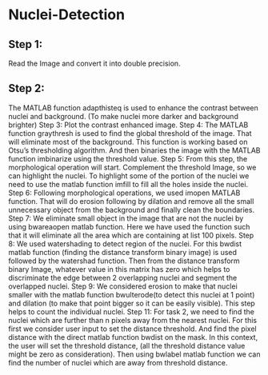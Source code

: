 # Nuclei-Detection

## Step 1: 
Read the Image and convert it into double precision.
## Step 2: 
The MATLAB function adapthisteq is used to enhance the contrast between nuclei and background. (To make nuclei more darker and background brighter)
Step 3: Plot the contrast enhanced image.
Step 4: The MATLAB function graythresh is used to find the global threshold of the image. That will eliminate most of the background. This function is working based on Otsu’s thresholding algorithm. And then binaries the image with the MATLAB function imbinarize using the threshold value.
Step 5: From this step, the morphological operation will start. Complement the threshold Image, so we can highlight the nuclei. To highlight some of the portion of the nuclei we need to use the matlab function imfill to fill all the holes inside the nuclei.
Step 6: Following morphological operations, we used imopen MATLAB function. That will do erosion following by dilation and remove all the small unnecessary object from the background and finally clean the boundaries.
Step 7: We eliminate small object in the image that are not the nuclei by using bwareaopen matlab function. Here we have used the function such that it will eliminate all the area which are containing at list 100 pixels.
Step 8: We used watershading to detect region of the nuclei. For this bwdist matlab function (finding the distance transform binary image) is used followed by the watershad function. Then from the distance transform binary Image, whatever value in this matrix has zero which helps to discriminate the edge between 2 overlapping nuclei and segment the overlapped nuclei.
Step 9: We considered erosion to make that nuclei smaller with the matlab function bwulterode(to detect this nuclei at 1 point) and dilation (to make that point bigger so it can be easily visible). This step helps to count the individual nuclei.
Step 11: For task 2, we need to find the nuclei which are further than n pixels away from the nearest nuclei. For this first we consider user input to set the distance threshold. And find the pixel distance with the direct matlab function bwdist on the mask. In this context, the user will set the threshold distance, (all the threshold distance value might be zero as consideration). Then using bwlabel matlab function we can find the number of nuclei which are away from threshold distance. 

